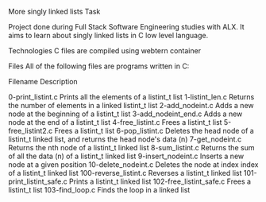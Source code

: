 More singly linked lists Task

Project done during Full Stack Software Engineering studies with ALX.
 It aims to learn about singly linked lists in C low level language.

Technologies
C files are compiled using webtern container 



Files
All of the following files are programs written in C:


Filename                          	Description

0-print_listint.c               Prints all the elements of a listint_t list
1-listint_len.c	                Returns the number of elements in a linked listint_t list
2-add_nodeint.c         	Adds a new node at the beginning of a listint_t list
3-add_nodeint_end.c	        Adds a new node at the end of a listint_t list
4-free_listint.c	        Frees a listint_t list
5-free_listint2.c	        Frees a listint_t list
6-pop_listint.c	                Deletes the head node of a listint_t linked list, and returns the head node's data (n)
7-get_nodeint.c	                Returns the nth node of a listint_t linked list
8-sum_listint.c         	Returns the sum of all the data (n) of a listint_t linked list
9-insert_nodeint.c	        Inserts a new node at a given position
10-delete_nodeint.c	        Deletes the node at index index of a listint_t linked list
100-reverse_listint.c      	Reverses a listint_t linked list
101-print_listint_safe.c	Prints a listint_t linked list
102-free_listint_safe.c	        Frees a listint_t list
103-find_loop.c         	Finds the loop in a linked list
